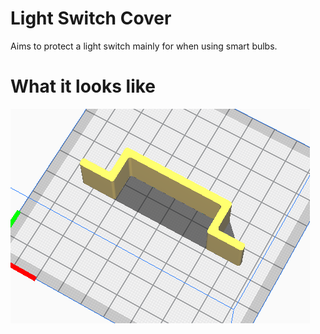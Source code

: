# Light Switch Cover
Aims to protect a light switch mainly for when using smart bulbs.

# What it looks like
![demo](./demo.png)